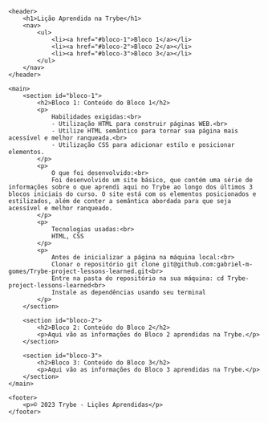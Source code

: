 

    <header>
        <h1>Lição Aprendida na Trybe</h1>
        <nav>
            <ul>
                <li><a href="#bloco-1">Bloco 1</a></li>
                <li><a href="#bloco-2">Bloco 2</a></li>
                <li><a href="#bloco-3">Bloco 3</a></li>
            </ul>
        </nav>
    </header>

    <main>
        <section id="bloco-1">
            <h2>Bloco 1: Conteúdo do Bloco 1</h2>
            <p>
                Habilidades exigidas:<br>
                - Utilização HTML para construir páginas WEB.<br>
                - Utilize HTML semântico para tornar sua página mais acessível e melhor ranqueada.<br>
                - Utilização CSS para adicionar estilo e posicionar elementos.
            </p>
            <p>
                O que foi desenvolvido:<br>
                Foi desenvolvido um site básico, que contém uma série de informações sobre o que aprendi aqui no Trybe ao longo dos últimos 3 blocos iniciais do curso. O site está com os elementos posicionados e estilizados, além de conter a semântica abordada para que seja acessível e melhor ranqueado.
            </p>
            <p>
                Tecnologias usadas:<br>
                HTML, CSS
            </p>
            <p>
                Antes de inicializar a página na máquina local:<br>
                Clonar o repositório git clone git@github.com:gabriel-m-gomes/Trybe-project-lessons-learned.git<br>
                Entre na pasta do repositório na sua máquina: cd Trybe-project-lessons-learned<br>
                Instale as dependências usando seu terminal
            </p>
        </section>

        <section id="bloco-2">
            <h2>Bloco 2: Conteúdo do Bloco 2</h2>
            <p>Aqui vão as informações do Bloco 2 aprendidas na Trybe.</p>
        </section>

        <section id="bloco-3">
            <h2>Bloco 3: Conteúdo do Bloco 3</h2>
            <p>Aqui vão as informações do Bloco 3 aprendidas na Trybe.</p>
        </section>
    </main>

    <footer>
        <p>© 2023 Trybe - Lições Aprendidas</p>
    </footer>

</body>
</html>
